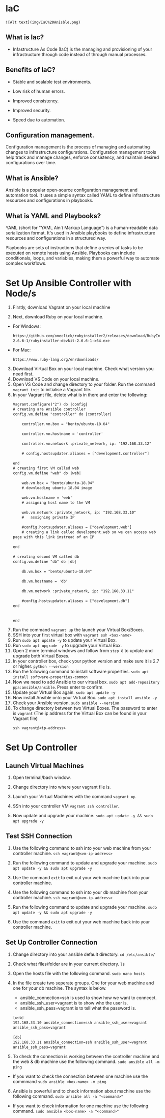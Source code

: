 # IaC

    ![Alt text](img/IaC%20Anisble.png)

## What is Iac?

- Infastructure As Code (IaC) is the managing and provisioning of your infrastructure through code instead of through manual processes.

## Benefits of IaC?

- Stable and scalable test environments.

- Low risk of human errors.
- Improved consistency.
- Improved security.
- Speed due to automation.

## Configuration management.
Configuration management is the process of managing and automating changes to infrastructure configurations. Configuration management tools help track and manage changes, enforce consistency, and maintain desired configurations over time.

## What is Ansible?
Ansible is a popular open-source configuration management and automation tool. It uses a simple syntax called YAML to define infrastructure resources and configurations in playbooks.

## What is YAML and Playbooks?
YAML (short for "YAML Ain't Markup Language") is a human-readable data serialization format. It's used in Ansible playbooks to define infrastructure resources and configurations in a structured way.

Playbooks are sets of instructions that define a series of tasks to be executed on remote hosts using Ansible. Playbooks can include conditionals, loops, and variables, making them a powerful way to automate complex workflows.

# Set Up Ansible Controller with Node/s

1. Firstly, download Vagrant on your local machine

2. Next, download Ruby on your local machine.
- For Windows:
    ```
    https://github.com/oneclick/rubyinstaller2/releases/download/RubyInstaller-2.6.6-1/rubyinstaller-devkit-2.6.6-1-x64.exe
    ```

- For Mac:
    ```
    https://www.ruby-lang.org/en/downloads/
    ```

3. Download Virtual Box on your local machine. Check what version you need first.
4. Download VS Code on your local machine.
5. Open VS Code and change directory to your folder. Run the command `vagrant init` to initialise a Vagrant file.
6. In your Vagrant file, delete what is in there and enter the following:
    ```
    Vagrant.configure("2") do |config|
    # creating are Ansible controller
    config.vm.define "controller" do |controller|
        
        controller.vm.box = "bento/ubuntu-18.04"
        
        controller.vm.hostname = 'controller'
        
        controller.vm.network :private_network, ip: "192.168.33.12"
        
        # config.hostsupdater.aliases = ["development.controller"] 
        
    end 
    # creating first VM called web  
    config.vm.define "web" do |web|
        
        web.vm.box = "bento/ubuntu-18.04"
        # downloading ubuntu 18.04 image
    
        web.vm.hostname = 'web'
        # assigning host name to the VM
        
        web.vm.network :private_network, ip: "192.168.33.10"
        #   assigning private IP
        
        #config.hostsupdater.aliases = ["development.web"]
        # creating a link called development.web so we can access web page with this link instread of an IP   
            
    end
    
    # creating second VM called db
    config.vm.define "db" do |db|
        
        db.vm.box = "bento/ubuntu-18.04"
        
        db.vm.hostname = 'db'
        
        db.vm.network :private_network, ip: "192.168.33.11"
        
        #config.hostsupdater.aliases = ["development.db"]     
    end
    
    
    end
    ```
7. Run the command `vagrant up` the launch your Virtual Box/Boxes.
8. SSH into your first virtual box with `vagrant ssh <box-name>`
9. Run `sudo apt update -y` to update your Virtual Box.
10. Run `sudo apt upgrade -y` to upgrade your Virtual Box.
11. Open 2 more terminal windows and follow from `step 8` to update and upgrade both Virtual Boxes.
12. In your controller box, check your python version and make sure it is 2.7 or higher. `python --version`
13. Run the following command to install software properties. `sudo apt install software-properties-common`
14. Now we need to add Ansible to our virtual box. `sudo apt add-repository ppa:ansible/ansible`. Press enter to confirm.
15. Update your Virtual Box again. `sudo apt update -y`
16. Now install Ansible onto your Virtual Box. `sudo apt install ansible -y`
17. Check your Ansible version. `sudo ansible --version`
18. To change directory between two Virtual Boxes. The password to enter is `vagrant` (The ip address for the Virtual Box can be found in your Vagrant file)
    ```
    ssh vagrant@<ip-address>
    ```

# Set Up Controller

## Launch Virtual Machines

1. Open terminal/bash window.

2. Change directory into where your vagrant file is.
3. Launch your Virtual Machines with the command `vagrant up`.
4. SSh into your controller VM `vagrant ssh controller`.
5. Now update and upgrade your machine. `sudo apt update -y && sudo apt upgrade -y`

## Test SSH Connection

1. Use the following command to ssh into your web machine from your controller machine. `ssh vagrant@<vm-ip-address>`

2. Run the following command to update and upgrade your machine. `sudo apt update -y && sudo apt upgrade -y`
3. Use the command `exit` to exit out your web machine back into your controller machine.
4. Use the following command to ssh into your db machine from your controller machine. `ssh vagrant@<vm-ip-address>`
5. Run the following command to update and upgrade your machine. `sudo apt update -y && sudo apt upgrade -y`
6. Use the command `exit` to exit out your web machine back into your controller machine.

## Set Up Controller Connection

1. Change directory into your ansible default directory. `cd /etc/ansible/`

2. Check what files/folder are in your current directory. `ls`
3. Open the hosts file with the following command. `sudo nano hosts`
4. In the file create two seperate groups. One for your web machine and one for your db machine. The syntax is below.

    - ansible_connection=ssh is used to show how we want to conncect.
    - ansible_ssh_user=vagrant is to show who the user is.
    - ansible_ssh_pass=vagrant is to tell what the password is.

    ```
    [web]
    192.168.33.10 ansible_connection=ssh ansible_ssh_user=vagrant ansible_ssh_pass=vagrant

    [db]
    192.168.33.11 ansible_connection=ssh ansible_ssh_user=vagrant ansible_ssh_pass=vagrant

    ```

5. To check the connection is working between the controller machine and the web & db machine use the following command. `sudo ansible all -m ping`

- If you want to check the connection between one machine use the commmand `sudo ansible <box-name> -m ping`.

6. Ansible is powerful and to check information about machine use the following command. `sudo ansible all -a "<command>"`

- If you want to check information for one machine use the following command. `sudo ansible <box-name> -a "<command>"`